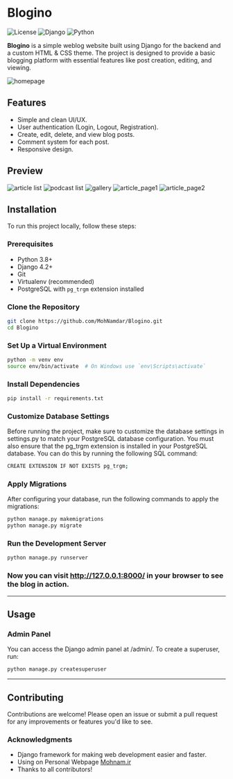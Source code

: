 # Blogino

![License](https://img.shields.io/github/license/MohNamdar/Blogino)
![Django](https://img.shields.io/badge/Django-4.2%2B-brightgreen)
![Python](https://img.shields.io/badge/Python-3.8%2B-blue)

**Blogino** is a simple weblog website built using Django for the backend and a custom HTML & CSS theme. The project is designed to provide a basic blogging platform with essential features like post creation, editing, and viewing.

![homepage](https://github.com/MohNamdar/Blogino/blob/main/blog/static/images/screenshots/homepage.jpg)

## Features

- Simple and clean UI/UX.
- User authentication (Login, Logout, Registration).
- Create, edit, delete, and view blog posts.
- Comment system for each post.
- Responsive design.

## Preview

![article list](https://github.com/MohNamdar/Blogino/blob/main/blog/static/images/screenshots/article_list.jpg)
![podcast list](https://github.com/MohNamdar/Blogino/blob/main/blog/static/images/screenshots/podcast_list.jpg)
![gallery](https://github.com/MohNamdar/Blogino/blob/main/blog/static/images/screenshots/gallery.jpg)
![article_page1](https://github.com/MohNamdar/Blogino/blob/main/blog/static/images/screenshots/article_page1.jpg)
![article_page2](https://github.com/MohNamdar/Blogino/blob/main/blog/static/images/screenshots/article_page2.jpg)


## Installation

To run this project locally, follow these steps:

### Prerequisites

- Python 3.8+
- Django 4.2+
- Git
- Virtualenv (recommended)
- PostgreSQL with `pg_trgm` extension installed

### Clone the Repository
```bash
git clone https://github.com/MohNamdar/Blogino.git
cd Blogino
```

### Set Up a Virtual Environment
```bash
python -m venv env
source env/bin/activate  # On Windows use `env\Scripts\activate`
```

### Install Dependencies
```bash
pip install -r requirements.txt
```

### Customize Database Settings

Before running the project, make sure to customize the database settings in settings.py to match your PostgreSQL database configuration. You must also ensure that the pg_trgm extension is installed in your PostgreSQL database. You can do this by running the following SQL command:
```bash
CREATE EXTENSION IF NOT EXISTS pg_trgm;
```

### Apply Migrations
After configuring your database, run the following commands to apply the migrations:
```bash
python manage.py makemigrations
python manage.py migrate
```

### Run the Development Server
```bash
python manage.py runserver
```

### Now you can visit http://127.0.0.1:8000/ in your browser to see the blog in action.
------
## Usage
### Admin Panel
You can access the Django admin panel at /admin/. To create a superuser, run:
``` bash
python manage.py createsuperuser
```
------

## Contributing
Contributions are welcome! Please open an issue or submit a pull request for any improvements or features you'd like to see.

### Acknowledgments
- Django framework for making web development easier and faster.
- Using on Personal Webpage [Mohnam.ir](https://Mohnam.ir)
- Thanks to all contributors!
